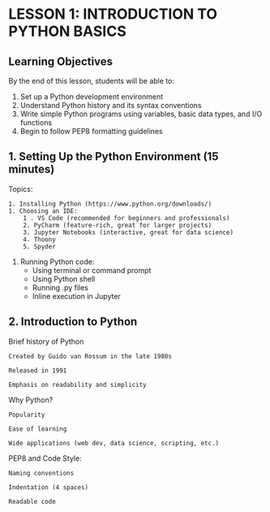 #  LESSON 1: INTRODUCTION TO PYTHON BASICS


## Learning Objectives

By the end of this lesson, students will be able to:
 
 1. Set up a Python development environment
 1. Understand Python history and its syntax conventions
 1. Write simple Python programs using variables, basic data types, and I/O functions
 1. Begin to follow PEP8 formatting guidelines


## 1. Setting Up the Python Environment (15 minutes)

Topics:
	
	1. Installing Python (https://www.python.org/downloads/)
	1. Choosing an IDE:
		1 . VS Code (recommended for beginners and professionals)
		2. PyCharm (feature-rich, great for larger projects)
		3. Jupyter Notebooks (interactive, great for data science)
		4. Thoony
		5. Spyder

 1. Running Python code:
	-	Using terminal or command prompt
	-  Using Python shell
	- Running .py files
	- Inline execution in Jupyter


## 2. Introduction to Python

Brief history of Python

    Created by Guido van Rossum in the late 1980s

    Released in 1991

    Emphasis on readability and simplicity

Why Python?

    Popularity

    Ease of learning

    Wide applications (web dev, data science, scripting, etc.)

PEP8 and Code Style:

    Naming conventions

    Indentation (4 spaces)

    Readable code